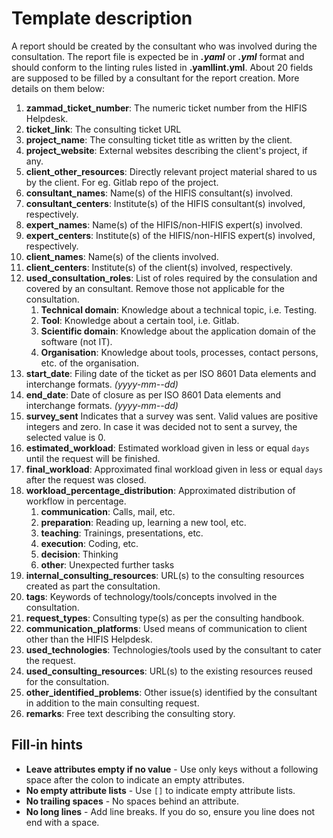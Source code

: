 # Template description

A report should be created by the consultant who was involved during the consultation. The report file is expected be in ***.yaml*** or ***.yml*** format and should conform to the linting rules listed in __.yamllint.yml__.
About 20 fields are supposed to be filled by a consultant for the report creation. More details on them below:

1. **zammad_ticket_number**: The numeric ticket number from the HIFIS Helpdesk.
1. **ticket_link**: The consulting ticket URL
1. **project_name**: The consulting ticket title as written by the client.
1. **project_website**: External websites describing the client's project, if any.
1. **client_other_resources**: Directly relevant project material shared to us by the client. For eg. Gitlab repo of the project.
1. **consultant_names**: Name(s) of the HIFIS consultant(s) involved. 
1. **consultant_centers**: Institute(s) of the HIFIS consultant(s) involved, respectively.
1. **expert_names**: Name(s) of the HIFIS/non-HIFIS expert(s) involved.
1. **expert_centers**: Institute(s) of the HIFIS/non-HIFIS expert(s) involved, respectively.
1. **client_names**: Name(s) of the clients involved.
1. **client_centers**: Institute(s) of the client(s) involved, respectively.
1. **used_consultation_roles**: List of roles required by the consulation and covered by an consultant. Remove those not applicable for the consultation.
    1. **Technical domain**: Knowledge about a technical topic, i.e. Testing.
    1. **Tool**: Knowledge about a certain tool, i.e. Gitlab.
    1. **Scientific domain**: Knowledge about the application domain of the software (not IT).
    1. **Organisation**: Knowledge about tools, processes, contact persons, etc. of the organisation.
1. **start_date**: Filing date of the ticket as per ISO 8601 Data elements and interchange formats. _(yyyy-mm--dd)_
1. **end_date**: Date of closure as per ISO 8601 Data elements and interchange formats. _(yyyy-mm--dd)_
1. **survey_sent** Indicates that a survey was sent. Valid values are positive integers and zero. In case it was decided not to sent a survey, the selected value is 0.
1. **estimated_workload**: Estimated workload given in less or equal `days` until the request will be finished.
1. **final_workload**:  Approximated final workload given in less or equal `days` after the request was closed.
1. **workload_percentage_distribution**: Approximated distribution of workflow in percentage.
    1. **communication**: Calls, mail, etc.
    1. **preparation**: Reading up, learning a new tool, etc.
    1. **teaching**: Trainings, presentations, etc.
    1. **execution**: Coding, etc.
    1. **decision**: Thinking
    1. **other**: Unexpected further tasks
1. **internal_consulting_resources**: URL(s) to the consulting resources created as part the consultation.
1. **tags**: Keywords of technology/tools/concepts involved in the consultation.
1. **request_types**: Consulting type(s) as per the consulting handbook.
1. **communication_platforms**: Used means of communication to client other than the HIFIS Helpdesk.
1. **used_technologies**: Technologies/tools used by the consultant to cater the request.
1. **used_consulting_resources**: URL(s) to the existing resources reused for the consultation.
1. **other_identified_problems**: Other issue(s) identified by the consultant in addition to the main consulting request.
1. **remarks**: Free text describing the consulting story.

## Fill-in hints
* **Leave attributes empty if no value** - Use only keys without a following space after the colon to indicate an empty attributes.
* **No empty attribute lists** - Use `[]` to indicate empty attribute lists.  
* **No trailing spaces** - No spaces behind an attribute.
* **No long lines** - Add line breaks. If you do so, ensure you line does not end with a space.
